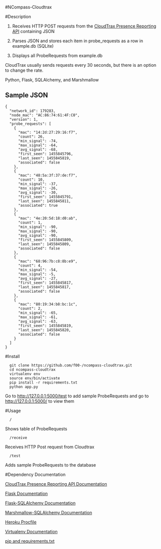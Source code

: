#NCompass-Cloudtrax

#Description

1. Receives HTTP POST requests from the [CloudTrax Presence Reporting API](https://help.cloudtrax.com/hc/en-us/articles/207985916-CloudTrax-Presence-Reporting-API
) containing JSON

2. Parses JSON and stores each item in probe_requests as a row in example.db (SQLite)

3. Displays all ProbeRequests from example.db

CloudTrax usually sends requests every 30 seconds, but there is an option to change the rate.

Python, Flask, SQLAlchemy, and Marshmallow

## Sample JSON
```
{
  "network_id": 179283,
  "node_mac": "AC:86:74:61:4F:C0",
  "version": 1,
  "probe_requests": [
    {
      "mac": "14:2d:27:29:16:f7",
      "count": 26,
      "min_signal": -74,
      "max_signal": -64,
      "avg_signal": -68,
      "first_seen": 1455845796,
      "last_seen": 1455845819,
      "associated": false
    },
    {
      "mac": "48:5a:3f:37:de:f7",
      "count": 10,
      "min_signal": -37,
      "max_signal": -26,
      "avg_signal": -30,
      "first_seen": 1455845791,
      "last_seen": 1455845811,
      "associated": true
    },
    {
      "mac": "4e:20:5d:18:d0:ab",
      "count": 1,
      "min_signal": -90,
      "max_signal": -90,
      "avg_signal": -90,
      "first_seen": 1455845809,
      "last_seen": 1455845809,
      "associated": false
    },
    {
      "mac": "68:96:7b:c8:8b:e9",
      "count": 4,
      "min_signal": -54,
      "max_signal": -5,
      "avg_signal": -27,
      "first_seen": 1455845817,
      "last_seen": 1455845817,
      "associated": false
    },
    {
      "mac": "80:19:34:b8:bc:1c",
      "count": 2,
      "min_signal": -65,
      "max_signal": -61,
      "avg_signal": -63,
      "first_seen": 1455845819,
      "last_seen": 1455845820,
      "associated": false
    }
  ]
}
```

#Install
```
  git clone https://github.com/f00-/ncompass-cloudtrax.git
  cd ncompass-cloudtrax
  virtualenv env
  source env/bin/activate
  pip install -r requirements.txt
  python app.py
```

  Go to http://127.0.0.1:5000/test to add sample ProbeRequests and go to http://127.0.0.1:5000/ to view them
  
#Usage

```
  /
```

Shows table of ProbeRequests

```
  /receive
```

Receives HTTP Post request from Cloudtrax

```
  /test
```

Adds sample ProbeRequests to the database

#Dependency Documentation

[CloudTrax Presence Reporting API Documentation](https://help.cloudtrax.com/hc/en-us/articles/207985916-CloudTrax-Presence-Reporting-API
)

[Flask Documentation](http://flask.pocoo.org/)

[Flask-SQLAlchemy Documentation](http://flask-sqlalchemy.pocoo.org/2.1/)

[Marshmallow-SQLAlchemy Documentation](https://marshmallow-sqlalchemy.readthedocs.io/en/latest/)

[Heroku Procfile](https://devcenter.heroku.com/articles/procfile)

[Virtualenv Documentation](https://virtualenv.pypa.io/en/stable/)

[pip and requirements.txt](https://pip.readthedocs.io/en/1.1/requirements.html)
